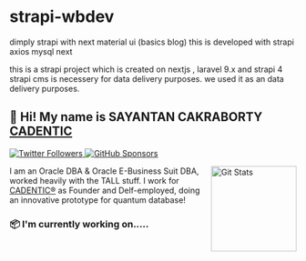 # strapi-wbdev
dimply strapi with next material ui (basics blog) 
this is developed with strapi axios mysql next 


this is a strapi project which is created on nextjs , laravel 9.x and strapi 4
strapi cms is necessery for data delivery purposes. 
we used it as an data delivery purposes. 

## 🦒 Hi! My name is SAYANTAN CAKRABORTY [CADENTIC](https://twitter.com/neutralist2022)

<p>
  <a href="https://twitter.com/neutralist2022">
    <img alt="Twitter Followers" src="https://img.shields.io/twitter/follow/neutralist2022?style=for-the-badge&logo=twitter&color=00ACEE">
  </a>

  <a href="https://github.com/sponsors/cadentic">
    <img alt="GitHub Sponsors" src="https://img.shields.io/static/v1?label=Sponsor&message=%E2%9D%A4&style=for-the-badge&logo=github&color=FF69B4">
  </a>
</p>

<a href="https://github.com/cadentic"><img alt="Git Stats" src="https://github-readme-stats.vercel.app/api?username=cadentic&show_icons=true" align="right" height="150" /></a>

I am an Oracle DBA & Oracle E-Business Suit DBA, worked heavily with the TALL stuff. I work for [CADENTIC®](https://cadentic.net) as Founder and Delf-employed, doing  an innovative prototype for quantum database!

### 📦 I'm currently working on..... 